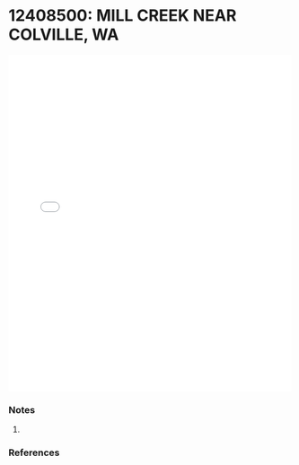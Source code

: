 # 12408500: MILL CREEK NEAR COLVILLE, WA

<iframe src="/distribution_estimation/_static/stations/12408500_fdc.html" width="100%" height="600" frameborder="0"></iframe>

### Notes
1. 

### References


